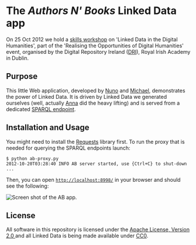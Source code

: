 # The *Authors N' Books* Linked Data app

On 25 Oct 2012 we hold a [skills workshop](http://dri.ie/skills-workshops "Skills Workshops | Digital Repository Ireland") on 'Linked Data in the Digital Humanities', part of the 'Realising the Opportunities of Digital Humanities' event, organised by the Digital Repository Ireland ([DRI](http://dri.ie/)), Royal Irish Academy in Dublin.

## Purpose
This little Web application, developed by [Nuno](http://www.dri.ie/nuno-lopes) and [Michael](http://www.dri.ie/michael-hausenblas), demonstrates the power of Linked Data. It is driven by Linked Data we generated ourselves (well, actually [Anna](http://www.deri.ie/about/team/member/anna_dabrowska/) did the heavy lifting) and is served from a dedicated [SPARQL endpoint](http://dydra.com/mhausenblas/realising-opportunities-digital-humanities/sparql).

## Installation and Usage

You might need to install the [Requests](http://docs.python-requests.org/en/latest/) library first. To run the proxy that is needed for querying the SPARQL endpoints launch:

	$ python ab-proxy.py
	2012-10-20T03:28:40 INFO AB server started, use {Ctrl+C} to shut-down ...
	
Then, you can open [`http://localhost:8998/`](http://localhost:8998/) in your browser and should see the following:

![Screen shot of the AB app.](https://raw.github.com/nunolopes/dri-workshop-ld/master/doc/ab-app-screenshot-2012-10-20.png "Screen shot of the AB app.")

## License
All software in this repository is licensed under the [Apache License, Version 2.0 ](http://www.apache.org/licenses/LICENSE-2.0) and all Linked Data is being made available under [CC0](http://creativecommons.org/publicdomain/zero/1.0/ "Creative Commons &mdash; CC0 1.0 Universal").